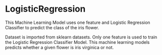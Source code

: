 # LogisticRegression
This Machine Learning Model uses one feature and Logistic Regression Classifier to predict the class of the iris flower. 

Dataset is imported from sklearn datasets. 
Only one feature is used to train the Logistic Regression Classifier Model. This machine learning models predicts whether a given flower is iris virginica or not.
